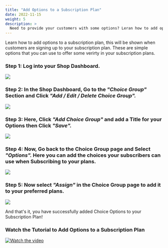 ```yaml
---
title: "Add Options to a Subscription Plan"
date: 2022-11-15
weight: 5
description: >
  Need to provide your customers with some options? Leran how to add options to a subscription plan.
---
```


Learn how to add options to a subscription plan, this will be shown when customers are signing up to your subscription plan. These are simple options that you can use to offer some verirty in your subscription plans.

### Step 1: Log into your Shop Dashboard.

![](https://subscribie.co.uk/blog/content/images/size/w1000/2022/11/image-59.png)

### Step 2: In the Shop Dashboard, Go to the *"Choice Group"* Section and Click *"Add / Edit / Delete Choice Group".*

![](https://subscribie.co.uk/blog/content/images/size/w1000/2022/11/image-60.png)

### Step 3: Here, Click *"Add Choice Group"* and add a Title for your Options then Click *"Save".*

![](https://subscribie.co.uk/blog/content/images/size/w1000/2022/11/image-61.png)

### Step 4: Now, Go back to the Choice Group page and Select *"Options".* Here you can add the choices your subscribers can use when Subscribing to your plans.

![](https://subscribie.co.uk/blog/content/images/size/w1000/2022/11/image-62.png)

### Step 5: Now select *"Assign"* in the Choice Group page to add it to your preferred plans.

![](https://subscribie.co.uk/blog/content/images/size/w1000/2022/11/image-63.png)

And that's it, you have successfully added Choice Options to your Subscription Plan!

### Watch the Tutorial to Add Options to a Subscription Plan

[![Watch the video](https://i.ytimg.com/an_webp/SDtqCJhqMF4/mqdefault_6s.webp?du=3000&sqp=COabgKQG&rs=AOn4CLBBbOqSOYEycjhWhpfkikhNaa4JAA)](https://youtu.be/SDtqCJhqMF4)